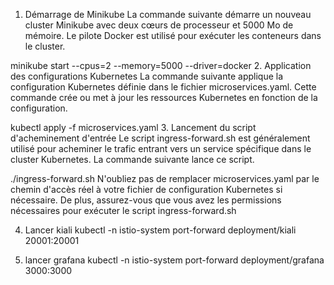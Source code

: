 1. Démarrage de Minikube
La commande suivante démarre un nouveau cluster Minikube avec deux cœurs de processeur et 5000 Mo de mémoire. Le pilote Docker est utilisé pour exécuter les conteneurs dans le cluster.

minikube start --cpus=2 --memory=5000 --driver=docker
2. Application des configurations Kubernetes
La commande suivante applique la configuration Kubernetes définie dans le fichier microservices.yaml. Cette commande crée ou met à jour les ressources Kubernetes en fonction de la configuration.

kubectl apply -f microservices.yaml
3. Lancement du script d'acheminement d'entrée
Le script ingress-forward.sh est généralement utilisé pour acheminer le trafic entrant vers un service spécifique dans le cluster Kubernetes. La commande suivante lance ce script.

./ingress-forward.sh
N'oubliez pas de remplacer microservices.yaml par le chemin d'accès réel à votre fichier de configuration Kubernetes si nécessaire. De plus, assurez-vous que vous avez les permissions nécessaires pour exécuter le script ingress-forward.sh

4. Lancer kiali
kubectl -n istio-system port-forward deployment/kiali 20001:20001

5. lancer grafana
kubectl -n istio-system port-forward deployment/grafana 3000:3000


